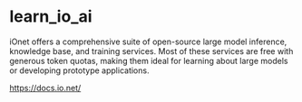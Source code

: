 # learn_io_ai
iOnet offers a comprehensive suite of open-source large model inference, knowledge base, and training services. Most of these services are free with generous token quotas, making them ideal for learning about large models or developing prototype applications.

https://docs.io.net/
